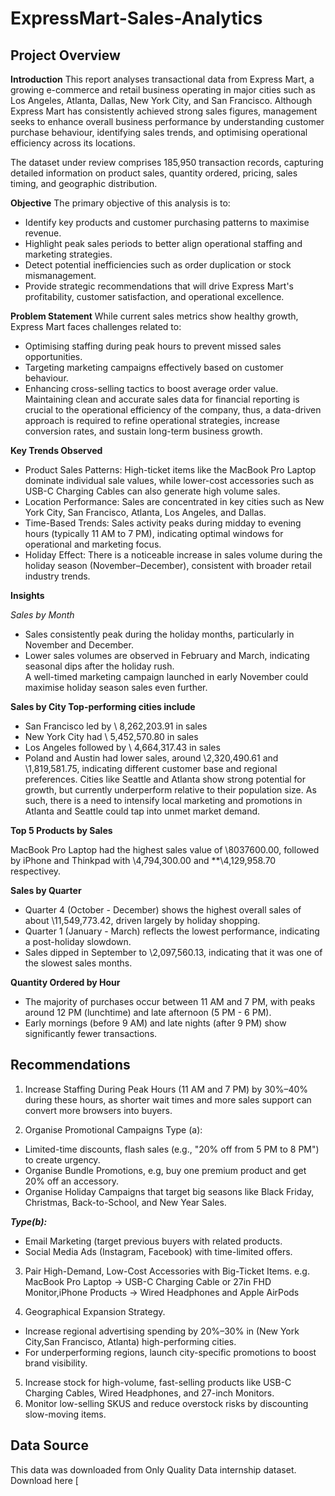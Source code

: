 # ExpressMart-Sales-Analytics
## Project Overview
**Introduction**
This report analyses transactional data from Express Mart, a growing e-commerce and retail business operating in major cities such as Los Angeles, Atlanta, Dallas, New York City, and San Francisco. Although Express Mart has consistently achieved strong sales figures, management seeks to enhance overall business performance by understanding customer purchase behaviour, identifying sales trends, and optimising operational efficiency across its locations.

The dataset under review comprises 185,950 transaction records, capturing detailed information on product sales, quantity ordered, pricing, sales timing, and geographic distribution.

 **Objective**
The primary objective of this analysis is to:  
- Identify key products and customer purchasing patterns to maximise revenue.
- Highlight peak sales periods to better align operational staffing and marketing strategies.
- Detect potential inefficiencies such as order duplication or stock mismanagement.
- Provide strategic recommendations that will drive Express Mart's profitability, customer satisfaction, and operational excellence.
  
**Problem Statement**
While current sales metrics show healthy growth, Express Mart faces challenges related to:  

- Optimising staffing during peak hours to prevent missed sales opportunities.
- Targeting marketing campaigns effectively based on customer behaviour.
- Enhancing cross-selling tactics to boost average order value.
Maintaining clean and accurate sales data for financial reporting is crucial to the operational efficiency of the company, thus, a data-driven approach is required to refine operational strategies, increase conversion rates, and sustain long-term business growth.


**Key Trends Observed**  

- Product Sales Patterns: High-ticket items like the MacBook Pro Laptop dominate individual sale values, while lower-cost accessories such as USB-C Charging Cables can also generate high volume sales.
- Location Performance: Sales are concentrated in key cities such as New York City, San Francisco, Atlanta, Los Angeles, and Dallas.
- Time-Based Trends: Sales activity peaks during midday to evening hours (typically 11 AM to 7 PM), indicating optimal windows for operational and marketing focus.
- Holiday Effect: There is a noticeable increase in sales volume during the holiday season (November–December), consistent with broader retail industry trends.

 **Insights**  
 
*Sales by Month*
- Sales consistently peak during the holiday months, particularly in November and December.
- Lower sales volumes are observed in February and March, indicating seasonal dips after the holiday rush. <br>
A well-timed marketing campaign launched in early November could maximise holiday season sales even further.

**Sales by City Top-performing cities include**  

- San Francisco led by \ 8,262,203.91 in sales
- New York City had \ 5,452,570.80 in sales
- Los Angeles followed by \ 4,664,317.43 in sales
- Poland and Austin had lower sales, around \2,320,490.61 and \1,819,581.75, indicating different customer base and regional preferences. Cities like Seattle and Atlanta show strong potential for growth, but currently underperform relative to their population size.
As such, there is a need to intensify local marketing and promotions in Atlanta and Seattle could tap into unmet market demand.

**Top 5 Products by Sales**  

MacBook Pro Laptop had the highest sales value of \8037600.00, followed by iPhone and Thinkpad with \4,794,300.00 and **\4,129,958.70 respectivey.

**Sales by Quarter**

- Quarter 4 (October - December) shows the highest overall sales of about \11,549,773.42, driven largely by holiday shopping.
- Quarter 1 (January - March) reflects the lowest performance, indicating a post-holiday slowdown.
- Sales dipped in September to \2,097,560.13, indicating that it was one of the slowest sales months.
  
**Quantity Ordered by Hour**  

- The majority of purchases occur between 11 AM and 7 PM, with peaks around 12 PM (lunchtime) and late afternoon (5 PM - 6 PM).
- Early mornings (before 9 AM) and late nights (after 9 PM) show significantly fewer transactions.
  

## Recommendations  

1.  Increase Staffing During Peak Hours (11 AM and 7 PM) by 30%–40% during these hours, as shorter wait times and more sales support can convert more browsers into buyers.
  
2. Organise Promotional Campaigns Type (a):  

- Limited-time discounts, flash sales (e.g., "20% off from 5 PM to 8 PM") to create urgency.
- Organise Bundle Promotions, e.g, buy one premium product and get 20% off an accessory.
- Organise Holiday Campaigns that target big seasons like Black Friday, Christmas, Back-to-School, and New Year Sales.
  
***Type(b):***  

- Email Marketing (target previous buyers with related products.
- Social Media Ads (Instagram, Facebook) with time-limited offers.
  
3. Pair High-Demand, Low-Cost Accessories with Big-Ticket Items. e.g. MacBook Pro Laptop → USB-C Charging Cable or 27in FHD Monitor,iPhone Products → Wired Headphones and Apple AirPods

4. Geographical Expansion Strategy.
    
- Increase regional advertising spending by 20%–30% in (New York City,San Francisco, Atlanta) high-performing cities.
- For underperforming regions, launch city-specific promotions to boost brand visibility.
  
5. Increase stock for high-volume, fast-selling products like USB-C Charging Cables, Wired Headphones, and 27-inch Monitors.
6. Monitor low-selling SKUS and reduce overstock risks by discounting slow-moving items.

## Data Source
This data was downloaded from Only Quality Data internship dataset. Download here [
